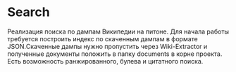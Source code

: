 # Search

Реализация поиска по дампам Википедии на питоне. Для начала работы требуется построить индекс по скаченным дампам в формате JSON.Скаченные дампы нужно пропустить через Wiki-Extractor и полученные документы положить в папку documents в корне проекта. Есть возможность ранжированного, булева и цитатного поиска. 
